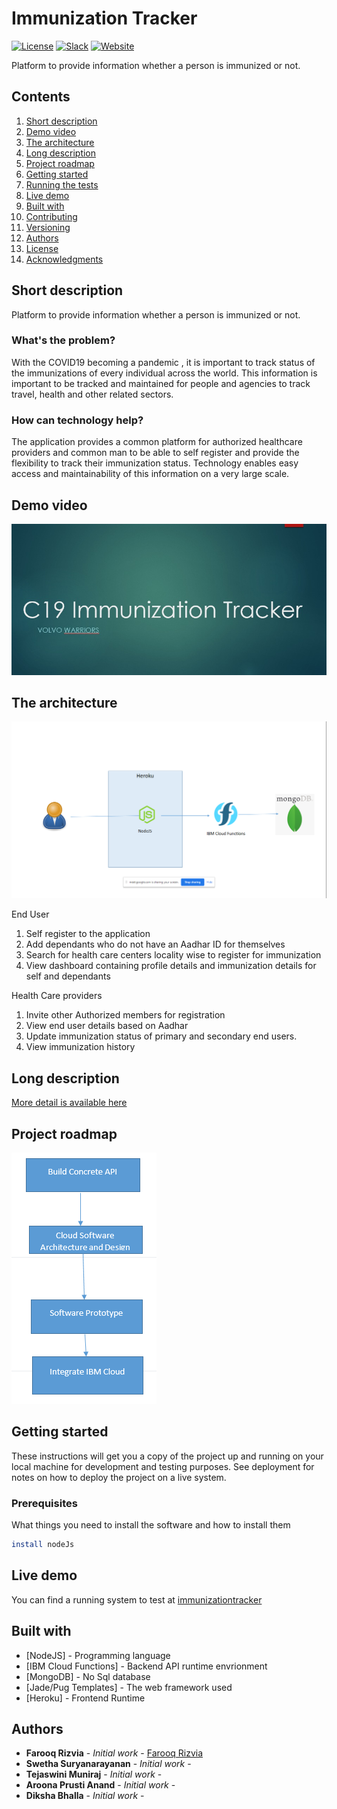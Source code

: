 # Immunization Tracker

[![License](https://img.shields.io/badge/License-Apache2-blue.svg)](https://www.apache.org/licenses/LICENSE-2.0) [![Slack](https://img.shields.io/badge/Join-Slack-blue)](https://callforcode.org/slack) [![Website](https://img.shields.io/badge/View-Website-blue)](https://code-and-response.github.io/Project-Sample/)

Platform to provide information whether a person is immunized or not.

## Contents

1. [Short description](#short-description)
1. [Demo video](#demo-video)
1. [The architecture](#the-architecture)
1. [Long description](#long-description)
1. [Project roadmap](#project-roadmap)
1. [Getting started](#getting-started)
1. [Running the tests](#running-the-tests)
1. [Live demo](#live-demo)
1. [Built with](#built-with)
1. [Contributing](#contributing)
1. [Versioning](#versioning)
1. [Authors](#authors)
1. [License](#license)
1. [Acknowledgments](#acknowledgments)

## Short description

Platform to provide information whether a person is immunized or not.

### What's the problem?

With the COVID19 becoming a pandemic , it is important to track status of the immunizations of every individual across the world. This information is important to be tracked and maintained for people and agencies to track travel, health and other related sectors. 

### How can technology help?

The application provides a common platform for authorized healthcare providers and common man to be able to self register and provide the flexibility to track their immunization status. Technology enables easy access and maintainability of this information on a very large scale. 


## Demo video

[![Watch the video](https://github.com/farooqrizvia/immunizationtracker/blob/master/WhatsApp%20Image%202020-06-06%20at%205.05.46%20PM.jpeg)](https://youtu.be/OJrgpbCC78Q)

## The architecture

![Video transcription/translation app](https://github.com/farooqrizvia/immunizationtracker/blob/master/architecture.png)

End User
1. Self register to the application
2. Add dependants who do not have an Aadhar ID for themselves
3. Search for health care centers locality wise to register for immunization
4. View dashboard containing profile details and immunization details for self and dependants

Health Care providers
1. Invite other Authorized members for registration
2. View end user details based on Aadhar 
3. Update immunization status of primary and secondary end users. 
4. View immunization history

## Long description

[More detail is available here](https://github.com/farooqrizvia/immunizationtracker/blob/master/Description.md)

## Project roadmap

![Roadmap](https://github.com/farooqrizvia/immunizationtracker/blob/master/roadmap.PNG)

## Getting started

These instructions will get you a copy of the project up and running on your local machine for development and testing purposes. See deployment for notes on how to deploy the project on a live system.

### Prerequisites

What things you need to install the software and how to install them

```bash
install nodeJs
```

## Live demo

You can find a running system to test at [immunizationtracker](https://vworrior-immunitytracker-v1.herokuapp.com/)

## Built with

* [NodeJS] - Programming language
* [IBM Cloud Functions] - Backend API runtime envrionment
* [MongoDB] - No Sql database
* [Jade/Pug Templates] - The web framework used
* [Heroku] - Frontend Runtime



## Authors

* **Farooq Rizvia** - *Initial work* - [Farooq Rizvia](https://github.com/farooqrizvia)
* **Swetha Suryanarayanan** - *Initial work* - 
* **Tejaswini Muniraj** - *Initial work* - 
* **Aroona Prusti Anand** - *Initial work* - 
* **Diksha Bhalla** - *Initial work* - 
